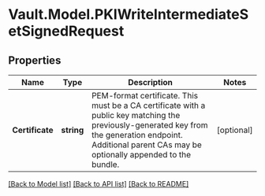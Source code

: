 # Vault.Model.PKIWriteIntermediateSetSignedRequest

## Properties

Name | Type | Description | Notes
------------ | ------------- | ------------- | -------------
**Certificate** | **string** | PEM-format certificate. This must be a CA certificate with a public key matching the previously-generated key from the generation endpoint. Additional parent CAs may be optionally appended to the bundle. | [optional] 

[[Back to Model list]](../README.md#documentation-for-models) [[Back to API list]](../README.md#documentation-for-api-endpoints) [[Back to README]](../README.md)

